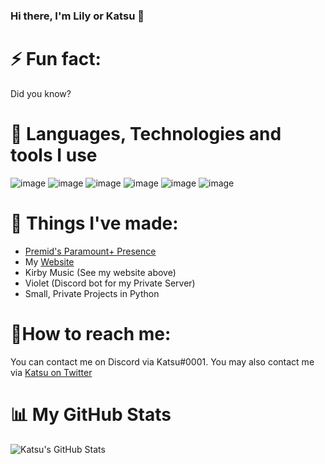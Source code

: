 ### Hi there, I'm Lily or Katsu 👋

# ⚡ Fun fact: 
Did you know?

# 🔧 Languages, Technologies and tools I use
![image](https://img.shields.io/badge/React-20232A?style=for-the-badge&logo=react&logoColor=61DAFB) ![image](https://img.shields.io/badge/JavaScript-F7DF1E?style=for-the-badge&logo=javascript&logoColor=black) ![image](https://img.shields.io/badge/typescrpt-000000?style=for-the-badge&logo=typescript&logoColor=1974D2) ![image](https://img.shields.io/badge/Python-ffd343?logo=python&style=for-the-badge) ![image](https://img.shields.io/badge/TailwindCSS-black?logo=tailwindcss&style=for-the-badge) ![image](https://img.shields.io/badge/Visual_studio_code-44aff3?logo=visualstudiocode&style=for-the-badge)


# 🔨 Things I've made:

- [Premid's Paramount+ Presence](https://github.com/tenKatsu/Presences)
- My [Website](https://katsu.fun)
- Kirby Music (See my website above)
- Violet (Discord bot for my Private Server)
- Small, Private Projects in Python

# 📩How to reach me:
You can contact me on Discord via Katsu#0001. 
You may also contact me via [Katsu on Twitter](https://twitter.com/calicokatzzzu)

# 📊 My GitHub Stats
![Katsu's GitHub Stats](https://github-readme-stats.vercel.app/api?username=CalicoKatsu)

